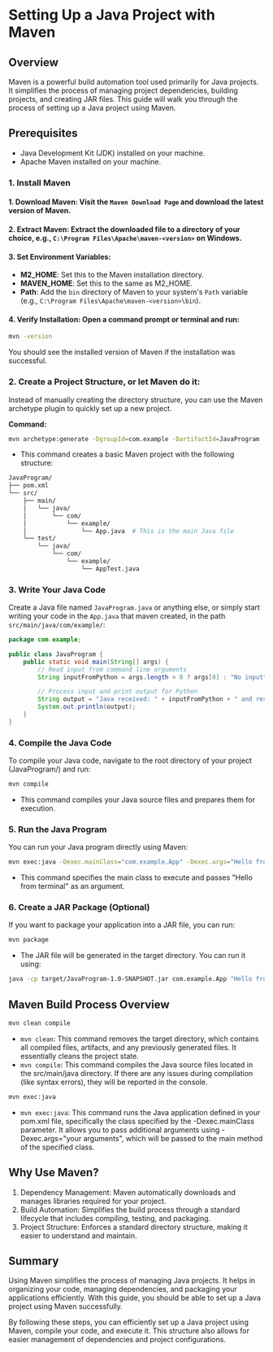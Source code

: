 # Setting Up a Java Project with Maven
## Overview
Maven is a powerful build automation tool used primarily for Java projects. It simplifies the process of managing project dependencies, building projects, and creating JAR files. This guide will walk you through the process of setting up a Java project using Maven.

## Prerequisites
- Java Development Kit (JDK) installed on your machine.
- Apache Maven installed on your machine.
### 1. Install Maven
#### 1. Download Maven: Visit the `Maven Download Page` and download the latest version of Maven.

#### 2. Extract Maven: Extract the downloaded file to a directory of your choice, e.g., `C:\Program Files\Apache\maven-<version>` on Windows.

#### 3. Set Environment Variables:

- **M2_HOME**: Set this to the Maven installation directory.
- **MAVEN_HOME**: Set this to the same as M2_HOME.
- **Path**: Add the `bin` directory of Maven to your system's `Path` variable (e.g., `C:\Program Files\Apache\maven-<version>\bin`).
#### 4. Verify Installation: Open a command prompt or terminal and run:

```bash
mvn -version
```
You should see the installed version of Maven if the installation was successful.

### 2. Create a Project Structure, or let Maven do it:
Instead of manually creating the directory structure, you can use the Maven archetype plugin to quickly set up a new project.

**Command:**
```bash
mvn archetype:generate -DgroupId=com.example -DartifactId=JavaProgram -DarchetypeArtifactId=maven-archetype-quickstart -DinteractiveMode=false
```
- This command creates a basic Maven project with the following structure:
```bash
JavaProgram/
├── pom.xml
└── src/
    ├── main/
    │   └── java/
    │       └── com/
    │           └── example/
    │               └── App.java  # This is the main Java file
    └── test/
        └── java/
            └── com/
                └── example/
                    └── AppTest.java
```
### 3. Write Your Java Code
Create a Java file named `JavaProgram.java` or anything else, or simply start writing your code in the `App.java` that maven created, in the path `src/main/java/com/example/`:

```java
package com.example;

public class JavaProgram {
    public static void main(String[] args) {
        // Read input from command line arguments
        String inputFromPython = args.length > 0 ? args[0] : "No input";

        // Process input and print output for Python
        String output = "Java received: " + inputFromPython + " and responds with a hello!";
        System.out.println(output);
    }
}
```

### 4. Compile the Java Code
To compile your Java code, navigate to the root directory of your project (JavaProgram/) and run:

```bash
mvn compile
```
- This command compiles your Java source files and prepares them for execution.
### 5. Run the Java Program
You can run your Java program directly using Maven:

```bash
mvn exec:java -Dexec.mainClass="com.example.App" -Dexec.args="Hello from terminal"
```
- This command specifies the main class to execute and passes "Hello from terminal" as an argument.
### 6. Create a JAR Package (Optional)
If you want to package your application into a JAR file, you can run:

```bash
mvn package
```
- The JAR file will be generated in the target directory. You can run it using:
```bash
java -cp target/JavaProgram-1.0-SNAPSHOT.jar com.example.App "Hello from terminal!"
```

## Maven Build Process Overview
```bash
mvn clean compile
```
- `mvn clean`: This command removes the target directory, which contains all compiled files, artifacts, and any previously generated files. It essentially cleans the project state.  
- `mvn compile`: This command compiles the Java source files located in the src/main/java directory. If there are any issues during compilation (like syntax errors), they will be reported in the console.
```bash
mvn exec:java
```
- `mvn exec:java`: This command runs the Java application defined in your pom.xml file, specifically the class specified by the -Dexec.mainClass parameter. It allows you to pass additional arguments using -Dexec.args="your arguments", which will be passed to the main method of the specified class.
## Why Use Maven?
1. Dependency Management: Maven automatically downloads and manages libraries required for your project.
2. Build Automation: Simplifies the build process through a standard lifecycle that includes compiling, testing, and packaging.
3. Project Structure: Enforces a standard directory structure, making it easier to understand and maintain.
## Summary

Using Maven simplifies the process of managing Java projects. It helps in organizing your code, managing dependencies, and packaging your applications efficiently. With this guide, you should be able to set up a Java project using Maven successfully.

By following these steps, you can efficiently set up a Java project using Maven, compile your code, and execute it. This structure also allows for easier management of dependencies and project configurations.
